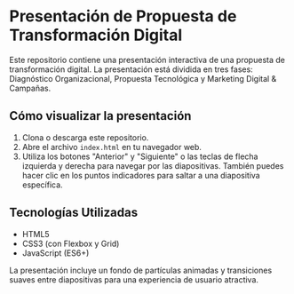 # Presentación de Propuesta de Transformación Digital

Este repositorio contiene una presentación interactiva de una propuesta de transformación digital. La presentación está dividida en tres fases: Diagnóstico Organizacional, Propuesta Tecnológica y Marketing Digital & Campañas.

## Cómo visualizar la presentación

1. Clona o descarga este repositorio.
2. Abre el archivo `index.html` en tu navegador web.
3. Utiliza los botones "Anterior" y "Siguiente" o las teclas de flecha izquierda y derecha para navegar por las diapositivas. También puedes hacer clic en los puntos indicadores para saltar a una diapositiva específica.

## Tecnologías Utilizadas

- HTML5
- CSS3 (con Flexbox y Grid)
- JavaScript (ES6+)

La presentación incluye un fondo de partículas animadas y transiciones suaves entre diapositivas para una experiencia de usuario atractiva.
